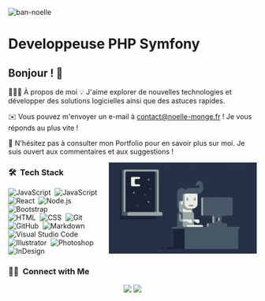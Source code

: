 ![ban-noelle](https://user-images.githubusercontent.com/43520762/234674594-ee5e63ca-d96c-4bc8-b372-d1ce562af106.jpg)
# Developpeuse PHP Symfony

<h2>Bonjour ! 👋</h2>

<!-- ## 👋 &nbsp;Hello! I'm Noelle -->

👨🏻‍💻  À propos de moi
💡  J'aime explorer de nouvelles technologies et développer des solutions logicielles ainsi que des astuces rapides.

✉️  Vous pouvez m'envoyer un e-mail à contact@noelle-monge.fr ! Je vous réponds au plus vite !

📄  N'hésitez pas à consulter mon Portfolio pour en savoir plus sur moi. Je suis ouvert aux commentaires et aux suggestions !


<img alt="Night Coding" src="https://raw.githubusercontent.com/AVS1508/AVS1508/master/assets/Night-Coding.gif" align="right"/>

### 🛠 &nbsp;Tech Stack

![JavaScript](https://img.shields.io/badge/php-%3E%3D8.0-blue)&nbsp;
![JavaScript](https://img.shields.io/badge/-JavaScript-05122A?style=flat&logo=javascript)&nbsp;
![React](https://img.shields.io/badge/-React-05122A?style=flat&logo=react)&nbsp;
![Node.js](https://img.shields.io/badge/-Node.js-05122A?style=flat&logo=node.js)&nbsp;
![Bootstrap](https://img.shields.io/badge/-Bootstrap-05122A?style=flat&logo=bootstrap&logoColor=563D7C)\
![HTML](https://img.shields.io/badge/-HTML-05122A?style=flat&logo=HTML5)&nbsp;
![CSS](https://img.shields.io/badge/-CSS-05122A?style=flat&logo=CSS3&logoColor=1572B6)&nbsp;
![Git](https://img.shields.io/badge/-Git-05122A?style=flat&logo=git)&nbsp;
![GitHub](https://img.shields.io/badge/-GitHub-05122A?style=flat&logo=github)&nbsp;
![Markdown](https://img.shields.io/badge/-Markdown-05122A?style=flat&logo=markdown)\
![Visual Studio Code](https://img.shields.io/badge/-Visual%20Studio%20Code-05122A?style=flat&logo=visual-studio-code&logoColor=007ACC)&nbsp;
![Illustrator](https://img.shields.io/badge/-Illustrator-05122A?style=flat&logo=adobe-illustrator)&nbsp;
![Photoshop](https://img.shields.io/badge/-Photoshop-05122A?style=flat&logo=adobe-photoshop)&nbsp;
![InDesign](https://img.shields.io/badge/-InDesign-05122A?style=flat&logo=adobe-indesign)

### 🤝🏻 &nbsp;Connect with Me

<p align="center">
<a href="(https://www.linkedin.com/in/noelle-monge-dev/)"><img src="https://img.shields.io/badge/Noelle-Monge-1877F2?style=flat&logo=Linkedin&logoColor=white"/></a>
  <a href="(https://twitter.com/noelle_monge_45)"><img src="https://img.shields.io/badge/Tweet--lightgrey?logo=twitter&style=social")/></a>
</p>

